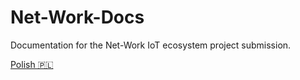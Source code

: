 # Net-Work-Docs
Documentation for the Net-Work IoT ecosystem project submission.

[Polish 🇵🇱](/langs/polish.md)
